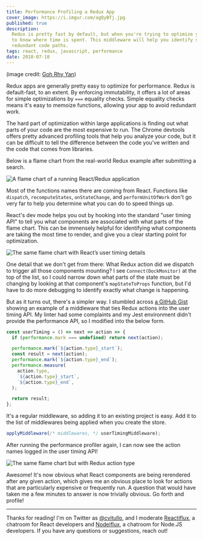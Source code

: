```yaml
---
title: Performance Profiling a Redux App
cover_image: https://i.imgur.com/agQyBTj.jpg
published: true
description:
  Redux is pretty fast by default, but when you're trying to optimize you need
  to know where time is spent. This middleware will help you identify slow or
  redundant code paths.
tags: react, redux, javascript, performance
date: 2018-07-10
---
```


(image credit: [Goh Rhy Yan](https://unsplash.com/@gohrhyyan))

Redux apps are generally pretty easy to optimize for performance. Redux is
default-fast, to an extent. By enforcing immutability, it offers a lot of areas
for simple optimizations by `===` equality checks. Simple equality checks means
it's easy to memoize functions, allowing your app to avoid redundant work.

The hard part of optimization within large applications is finding out what
parts of your code are the most expensive to run. The Chrome devtools offers
pretty advanced profiling tools that help you analyze your code, but it can be
difficult to tell the difference between the code you've written and the code
that comes from libraries.

Below is a flame chart from the real-world Redux example after submitting a
search.

![A flame chart of a running React/Redux application](https://cdn-images-1.medium.com/max/2000/1*YEHoKo5Vg3LVf4zcFcZaGQ.png)

Most of the functions names there are coming from React. Functions like
`dispatch`, `recomputeStates`, `onStateChange`, and `performUnitOfWork` don't go
very far to help you determine what you can do to speed things up.

React's dev mode helps you out by hooking into the standard "user timing API" to
tell you what components are associated with what parts of the flame chart. This
can be immensely helpful for identifying what components are taking the most
time to render, and give you a clear starting point for optimization.

![The same flame chart with React’s user timing details](https://cdn-images-1.medium.com/max/2000/1*DavRFpufXUedEnpIbQXorA.png)

One detail that we don't get from there: What Redux action did we dispatch to
trigger all those components mounting? I see `Connect(DockMonitor)` at the top
of the list, so I could narrow down what parts of the state must be changing by
looking at that component's `mapStateToProps` function, but I'd have to do more
debugging to identify exactly what change is happening.

But as it turns out, there's a simpler way. I stumbled across
[a GitHub Gist](https://gist.github.com/clarkbw/966732806e7a38f5b49fd770c62a6099)
showing an example of a middleware that ties Redux actions into the user timing
API. My linter had some complaints and my Jest environment didn't provide the
performance API, so I modified into the below form.

```js
const userTiming = () => next => action => {
  if (performance.mark === undefined) return next(action);

  performance.mark(`${action.type}_start`);
  const result = next(action);
  performance.mark(`${action.type}_end`);
  performance.measure(
    action.type,
    `${action.type}_start`,
    `${action.type}_end`,
  );

  return result;
};
```

It's a regular middleware, so adding it to an existing project is easy. Add it
to the list of middlewares being applied when you create the store.

```js
applyMiddleware(/* middlewares, */ userTimingMiddleware);
```

After running the performance profiler again, I can now see the action names
logged in the user timing API!

![The same flame chart but with Redux action type](https://cdn-images-1.medium.com/max/1800/1*z1RyZXBpWib54uWOANZlrw.png)

Awesome! It's now obvious what React components are being rerendered after any
given action, which gives me an obvious place to look for actions that are
particularly expensive or frequently run. A question that would have taken me a
few minutes to answer is now trivially obvious. Go forth and profile!

---

Thanks for reading! I'm on Twitter as
[@cvitullo](https://mobile.twitter.com/cvitullo), and I moderate
[Reactiflux](http://join.reactiflux.com), a chatroom for React developers and
[Nodeiflux](https://discord.gg/vUsrbjd), a chatroom for Node.JS developers. If
you have any questions or suggestions, reach out!

